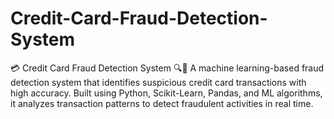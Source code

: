 # Credit-Card-Fraud-Detection-System
💳 Credit Card Fraud Detection System 🔍🚀 A machine learning-based fraud detection system that identifies suspicious credit card transactions with high accuracy. Built using Python, Scikit-Learn, Pandas, and ML algorithms, it analyzes transaction patterns to detect fraudulent activities in real time.
